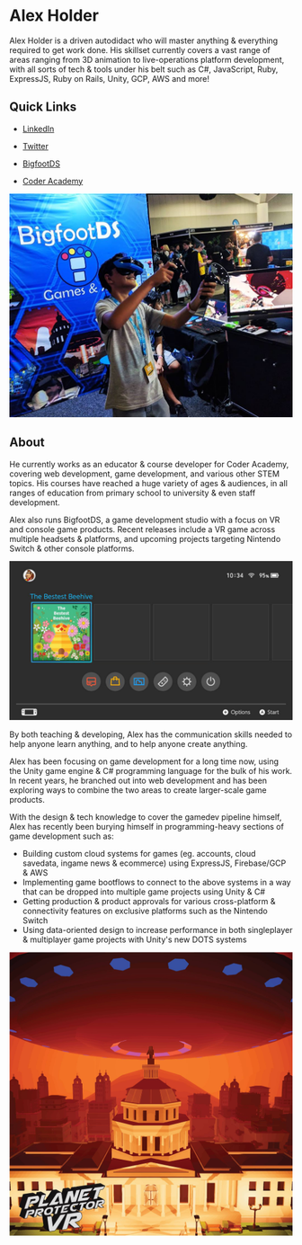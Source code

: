 # Alex Holder

Alex Holder is a driven autodidact who will master anything & everything required to get work done. His skillset currently covers a vast range of areas ranging from 3D animation to live-operations platform development, with all sorts of tech & tools under his belt such as C#, JavaScript, Ruby, ExpressJS, Ruby on Rails, Unity, GCP, AWS and more!



## Quick Links

* [LinkedIn](http://www.linkedin.com/in/alexholderdev)

* [Twitter](https://twitter.com/AlexHolderDev )

* [BigfootDS](https://bigfootds.com)
* [Coder Academy](https://coderacademy.edu.au/)

<img src="/assets/PPVRAtRTX2018.jpg" data-canonical-src="/assets/PPVRAtRTX2018.jpg" width="600" />



## About

He currently works as an educator & course developer for Coder Academy, covering web development, game development, and various other STEM topics. His courses have reached a huge variety of ages & audiences, in all ranges of education from primary school to university & even staff development.



Alex also runs BigfootDS, a game development studio with a focus on VR and console game products. Recent releases include a VR game across multiple headsets & platforms, and upcoming projects targeting Nintendo Switch & other console platforms.

<img src="/assets/TBB001.png" data-canonical-src="/assets/TBB001.png" width="600" />

By both teaching & developing, Alex has the communication skills needed to help anyone learn anything, and to help anyone create anything.



Alex has been focusing on game development for a long time now, using the Unity game engine & C# programming language for the bulk of his work. In recent years, he branched out into web development and has been exploring ways to combine the two areas to create larger-scale game products. 

With the design & tech knowledge to cover the gamedev pipeline himself, Alex has recently been burying himself in programming-heavy sections of game development such as:

* Building custom cloud systems for games (eg. accounts, cloud savedata, ingame news & ecommerce) using ExpressJS, Firebase/GCP & AWS
* Implementing game bootflows to connect to the above systems in a way that can be dropped into multiple game projects using Unity & C#
* Getting production & product approvals for various cross-platform & connectivity features on exclusive platforms such as the Nintendo Switch
* Using data-oriented design to increase performance in both singleplayer & multiplayer game projects with Unity's new DOTS systems



<img src="/assets/PPVRMonumentModePoster.jpg" data-canonical-src="/assets/PPVRMonumentModePoster.jpg" width="600" />

